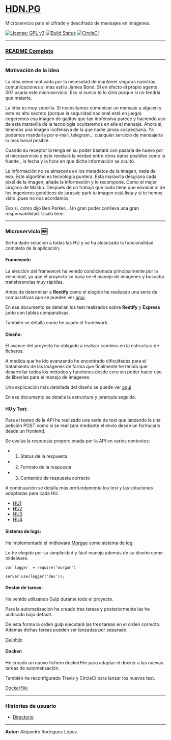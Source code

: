# [HDN.PG](https://alexrodriguezlop.github.io/HDN.PG/)
Microservicio para el cifrado y descifrado de mensajes en imágenes.

[![License: GPL v3](https://img.shields.io/badge/License-GPLv3-blue.svg)](https://www.gnu.org/licenses/gpl-3.0)
[![Build Status](https://travis-ci.com/alexrodriguezlop/HDN.PG.svg?branch=master)](https://travis-ci.com/alexrodriguezlop/HDN.PG)
[![CircleCI](https://circleci.com/gh/alexrodriguezlop/HDN.PG.svg?style=shield)](https://app.circleci.com/pipelines/github/alexrodriguezlop/HDN.PG)

___
### [README Completo](https://github.com/alexrodriguezlop/HDN.PG/blob/master/README_FULL.md)

___
### Motivación de la idea

La idea viene motivada por la necesidad de mantener seguras nuestras comunicaciones al mas estilo James Bond, Sí en efecto el propio agente 007 usaría este microservicio. Eso sí nunca te lo diría porque si no tendría que matarte.

La idea es muy sencilla. Si necesitamos comunicar un mensaje a alguien y este es alto secreto (porque la seguridad nacional está en juego) cogeremos esa imagen de gatitos que tan inofensiva parece y haciendo uso de esta maravilla de la tecnología ocultaremos en ella el mensaje. 
Ahora sí, tenemos una imagen inofensiva de la que nadie jamas sospecharía. Ya podemos mandarla por e-mail, telegram... cualquier servicio de mensajería lo mas banal posible.

Cuando su receptor la tenga en su poder bastará con pasarla de nuevo por el microservicio y este revelará la verdad entre otros datos posibles como la fuente , la fecha y la hora en que dicha información se ocultó.

La información no se almacena en los metadatos de la imagen, nada de eso. Este algoritmo es tecnología puntera.
Esta maravilla desgrana cada píxel de la imagen, añade la información y lo recompone. Como el mejor cirujano de Malibú.
Después de un trabajo que nada tiene que envidiar al de los ingenieros genéticos de jurassic park tu imagen está lista y si te hemos visto..pues no nos acordamos. 

Eso si, como dijo Ben Parker… Un gran poder conlleva una gran responsabilidad. Usalo bien.

___
### Microservicio :new:  

Se ha dado solución a todas las HU y se ha alcanzado la funcionalidad completa de la aplicación.

#### Framework:

La elección del framework ha venido condicionada principalmente por la velocidad, ya que el proyecto se basa en el manejo de imágenes y buscaba transferencias muy rápidas.

Antes de determinar a **Restify** como el elegido he realizado una serie de comparativas que se pueden ver [aquí](https://github.com/alexrodriguezlop/HDN.PG/blob/master/docs/Elecci%C3%B3n%20de%20framework/Readme.md).

En ese documento se detallan los test realizados sobre **Restify** y **Express** junto con tablas comparativas.

También se detalla como he usado el framework.

#### Diseño:

El avance del proyecto ha obligado a realizar cambios en la estructura de ficheros.

A medida que he ido avanzando he encontrado dificultades para el tratamiento de las imágenes de forma que finalmente he tenido que desarrollar todos los métodos y funciones desde cero sin poder hacer uso de librerías para el manejo de imágenes. 

Una explicación más detallada del diseño se puede ver [aquí](https://github.com/alexrodriguezlop/HDN.PG/blob/master/docs/Dise%C3%B1o/README.md)

En ese documento se detalla la estructura y jerarquía seguida.

#### HU y Test:

Para el testeo de la API he realizado una serie de test que lanzando la una petición POST como si se realizara mediante el envío desde un formulario desde un frontend.
 
Se evalúa la respuesta proporcionada por la API en varios contextos:

- 1) Status de la respuesta

- 2) Formato de la respuesta

- 3) Contenido de respuesta correcto


A continuación se detalla más profundamente los test y las soluciones adoptadas para cada HU.

- [HU1](https://github.com/alexrodriguezlop/HDN.PG/blob/master/docs/HU/HU1.md)
- [HU2](https://github.com/alexrodriguezlop/HDN.PG/blob/master/docs/HU/HU2.md)
- [HU3](https://github.com/alexrodriguezlop/HDN.PG/blob/master/docs/HU/HU3.md)
- [HU4](https://github.com/alexrodriguezlop/HDN.PG/blob/master/docs/HU/HU4.md)


#### Sistema de logs:

He implementado el midleware [Morgan](https://www.npmjs.com/package/morgan) como sistema de log.

Lo he elegido por su simplicidad y fácil manejo además de su diseño como midelware.

```
var logger  = require('morgan')

server.use(logger('dev'));
```

#### Gestor de tareas:

He venido utilizando Gulp durante todo el proyecto.

Para la automatización he creado tres tareas y posteriormente las he unificado bajo default.

De esta forma la orden gulp ejecutará las tres tareas en el orden correcto. Además dichas tareas pueden ser lanzadas por separado.

[GulpFile](https://github.com/alexrodriguezlop/HDN.PG/blob/master/gulpfile.js)


#### Docker:

He creado un nuevo fichero dockerFile para adaptar el docker a las nuevas tareas de automatización.

También he reconfigurado Travis y CircleCi para lanzar los nuevos test.

[DockerFile](https://github.com/alexrodriguezlop/HDN.PG/blob/master/Dockerfile)

___
### Historias de usuario
- [Directorio](https://github.com/alexrodriguezlop/HDN.PG/blob/master/HU/)

___
**Autor:** Alejandro Rodríguez López



